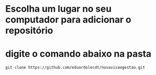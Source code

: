 # Escolha um lugar no seu computador para adicionar o repositório
# digite o comando abaixo na pasta
```
git clone https://github.com/eduardolecdt/novavisaogestao.git
```

